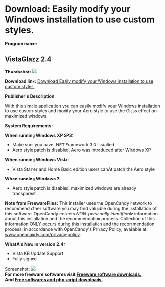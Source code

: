 # Download: Easily modify your Windows installation to use custom styles.

**Program name:**

## VistaGlazz 2.4

  
**Thumbshot:** ![](http://www.freewarefiles.com/screenshot/vistaglazz_md.jpg)   
  
**Download link:** [Download Easily modify your Windows installation to use custom styles.](http://freesoftwares.boysofts.com/VistaGlazz_program_29585.html)  
  


**Publisher's Description**  
  


With this simple application you can easily modify your Windows installation to use custom styles and modify your Aero style to use the Glass effect on maximized windows. 

**System Requirements:**

**When running Windows XP SP3:**

  * Make sure you have .NET Framework 3.0 installed 
  * Aero style patch is disabled, Aero was introduced after Windows XP 

**When running Windows Vista:**

  * Vista Starter and Home Basic edition users canAt patch the Aero style 

**When running Windows 7:**

  * Aero style patch is disabled, maximized windows are already transparent 

**Note from FreewareFiles:** This installer uses the OpenCandy network to recommend other software you may find valuable during the installation of this software. OpenCandy collects *NON-personally identifiable* information about this installation and the recommendation process. Collection of this information ONLY occurs during this installation and the recommendation process; in accordance with OpenCandy's Privacy Policy, available at:  
www.opencandy.com/privacy-policy.

**WhatA's New in version 2.4:**

  * Vista KB Update Support 
  * Fully signed 

  
  
Screenshot: ![](http://www.freewarefiles.com/screenshot/vistaglazz.jpg)   
**For more freeware softwares visit [Freeware software downloads.](http://freesoftwares.boysofts.com/)**   
**And [Free softwares and php script downloads.](http://www.boysofts.com/)**
